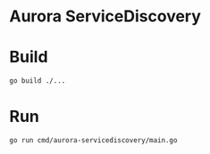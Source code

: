 # Aurora ServiceDiscovery 

# Build

```bash
go build ./...
```

# Run

```bash
go run cmd/aurora-servicediscovery/main.go
```
